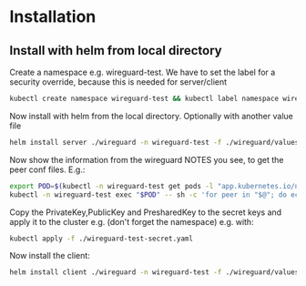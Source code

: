 
# Installation
## Install with helm from local directory
Create a namespace e.g. wireguard-test. We have to set the label for a security override, because this is needed for server/client
```bash
kubectl create namespace wireguard-test && kubectl label namespace wireguard-test pod-security.kubernetes.io/enforce=privileged --overwrite
```

Now install with helm from the local directory. Optionally with another value file
```bash
helm install server ./wireguard -n wireguard-test -f ./wireguard/values.server.test.yaml --atomic --debug
```
Now show the information from the wireguard NOTES you see, to get the peer conf files. E.g.:
```bash
export POD=$(kubectl -n wireguard-test get pods -l "app.kubernetes.io/name=wireguard,app.kubernetes.io/instance=server" -o jsonpath='{.items[0].metadata.name}')
kubectl -n wireguard-test exec "$POD" -- sh -c 'for peer in "$@"; do echo -e "\n\n--- Peer ${peer} ---"; cat "/config/peer_${peer}/peer_${peer}.conf"; done' sh $(kubectl -n wireguard-test get pod "$POD" -o jsonpath="{.spec.containers[0].env[?(@.name=='PEERS')].value}" | jq -r -R 'split(",")[]')
```
Copy the PrivateKey,PublicKey and PresharedKey to the secret keys and apply it to the cluster e.g. (don't forget the namespace) e.g. with:
```bash
kubectl apply -f ./wireguard-test-secret.yaml
```

Now install the client:
```bash
helm install client ./wireguard -n wireguard-test -f ./wireguard/values.client.test.yaml --atomic --debug
```